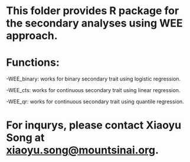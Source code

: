 
# This folder provides R package for the secondary analyses using WEE approach.

# Functions:
  -WEE_binary: works for binary secondary trait using logistic regression.
  
  -WEE_cts: works for continuous secondary trait using linear regression.
  
  -WEE_qr: works for continuous secondary trait using quantile regression.

# For inqurys, please contact Xiaoyu Song at xiaoyu.song@mountsinai.org.
